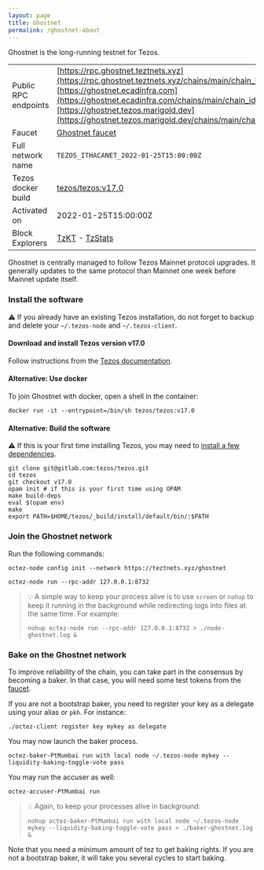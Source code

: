 ```yaml
---
layout: page
title: Ghostnet
permalink: /ghostnet-about
---
```


Ghostnet is the long-running testnet for Tezos.

| | |
|-------|---------------------|
| Public RPC endpoints | [https://rpc.ghostnet.teztnets.xyz](https://rpc.ghostnet.teztnets.xyz/chains/main/chain_id)<br/>[https://ghostnet.ecadinfra.com](https://ghostnet.ecadinfra.com/chains/main/chain_id)<br/>[https://ghostnet.tezos.marigold.dev](https://ghostnet.tezos.marigold.dev/chains/main/chain_id)<br/> |
| Faucet | [Ghostnet faucet](https://faucet.ghostnet.teztnets.xyz) |
| Full network name | `TEZOS_ITHACANET_2022-01-25T15:00:00Z` |
| Tezos docker build | [tezos/tezos:v17.0](https://hub.docker.com/r/tezos/tezos/tags?page=1&ordering=last_updated&name=v17.0) |
| Activated on | 2022-01-25T15:00:00Z |
| Block Explorers | [TzKT](https://ghostnet.tzkt.io) - [TzStats](https://ghost.tzstats.com) |


Ghostnet is centrally managed to follow Tezos Mainnet protocol upgrades. It generally updates to the same protocol than Mainnet one week before Mainnet update itself.


### Install the software

⚠️  If you already have an existing Tezos installation, do not forget to backup and delete your `~/.tezos-node` and `~/.tezos-client`.


#### Download and install Tezos version v17.0

Follow instructions from the [Tezos documentation](https://tezos.gitlab.io/introduction/howtoget.html#installing-binaries).


#### Alternative: Use docker

To join Ghostnet with docker, open a shell in the container:

```
docker run -it --entrypoint=/bin/sh tezos/tezos:v17.0
```

#### Alternative: Build the software

⚠️  If this is your first time installing Tezos, you may need to [install a few dependencies](https://tezos.gitlab.io/introduction/howtoget.html#setting-up-the-development-environment-from-scratch).

```
git clone git@gitlab.com:tezos/tezos.git
cd tezos
git checkout v17.0
opam init # if this is your first time using OPAM
make build-deps
eval $(opam env)
make
export PATH=$HOME/tezos/_build/install/default/bin/:$PATH
```

### Join the Ghostnet network

Run the following commands:

```
octez-node config init --network https://teztnets.xyz/ghostnet

octez-node run --rpc-addr 127.0.0.1:8732
```

> 💡 A simple way to keep your process alive is to use `screen` or `nohup` to keep it running in the background while redirecting logs into files at the same time. For example:
>
> ```bash=13
> nohup octez-node run --rpc-addr 127.0.0.1:8732 > ./node-ghostnet.log &
> ```




### Bake on the Ghostnet network

To improve reliability of the chain, you can take part in the consensus by becoming a baker. In that case, you will need some test tokens from the [faucet](https://faucet.ghostnet.teztnets.xyz).

If you are not a bootstrap baker, you need to register your key as a delegate using your alias or `pkh`. For instance:
```bash=2
./octez-client register key mykey as delegate
```

You may now launch the baker process.
```bash=3
octez-baker-PtMumbai run with local node ~/.tezos-node mykey --liquidity-baking-toggle-vote pass
```

You may run the accuser as well:
```bash=3
octez-accuser-PtMumbai run
```

> 💡 Again, to keep your processes alive in background:
>
> ```bash=4
> nohup octez-baker-PtMumbai run with local node ~/.tezos-node mykey --liquidity-baking-toggle-vote pass > ./baker-ghostnet.log &
> ```

Note that you need a minimum amount of tez to get baking rights. If you are not a bootstrap baker, it will take you several cycles to start baking.


